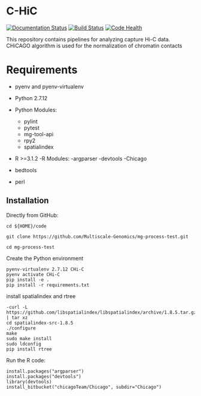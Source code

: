 # C-HiC

[![Documentation Status](https://readthedocs.org/projects/mg-process-test/badge/?version=latest)](http://mg-process-test.readthedocs.io/en/latest/?badge=latest) [![Build Status](https://travis-ci.org/Multiscale-Genomics/CHiC.svg?branch=master)](https://travis-ci.org/Multiscale-Genomics/CHiC) [![Code Health](https://landscape.io/github/Multiscale-Genomics/CHiC/master/landscape.svg?style=flat)](https://landscape.io/github/Multiscale-Genomics/CHiC/master)


This repository contains pipelines for analyzing capture Hi-C data. CHiCAGO algorithm is used for the normalization of chromatin contacts

# Requirements
- pyenv and pyenv-virtualenv
- Python 2.7.12
- Python Modules:
  - pylint
  - pytest
  - mg-tool-api
  - rpy2
  - spatialindex

- R >=3.1.2
-R Modules:
  -argparser
  -devtools
  -Chicago
- bedtools
- perl

Installation
------------

Directly from GitHub:

```
cd ${HOME}/code

git clone https://github.com/Multiscale-Genomics/mg-process-test.git

cd mg-process-test
```

Create the Python environment

```
pyenv-virtualenv 2.7.12 CHi-C
pyenv activate CHi-C
pip install -e .
pip install -r requirements.txt
```

install spatialindex and rtree

```
-curl -L https://github.com/libspatialindex/libspatialindex/archive/1.8.5.tar.gz | tar xz
cd spatialindex-src-1.8.5
./configure
make
sudo make install
sudo ldconfig
pip install rtree
```
Run the R code:

```
install.packages("argparser")
install.packages("devtools")
library(devtools)
install_bitbucket("chicagoTeam/Chicago", subdir="Chicago")
```
